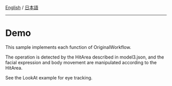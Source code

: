 [English](Description.md) / [日本語](Description.ja.md)

---

# Demo

This sample implements each function of OriginalWorkflow.

The operation is detected by the HitArea described in model3.json, and the facial expression and body movement are manipulated according to the HitArea.

See the LookAt example for eye tracking.
